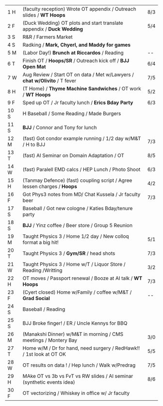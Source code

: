 |      |                                                                              |     |
| ---- | ---------------------------------------------------------------------------- | --- |
| 1  H | (faculty reception) Wrote OT appendix / Outreach slides / **WT Hoops**       | 8/3 |
| 2  F | (Duck Wedding) OT plots and start translate appendix / **Duck Wedding**      | 5/4 |
| 3  S | R&R / Farmers Market                                                         |     |
| 4  S | Radking / **Mark, Chyerl, and Maddy for games**                              |     |
| 5  M | (Labor Day!) **Brunch at Riccardos** / Reading                               | --  |
| 6  T | Finish OT / **Hoops/SR** / Outreach kick off / **BJJ Open Mat**              | 6/4 |
| 7  W | Aug Review / Start OT on data / Met w/Lawyers / **chat w/Olivito** / T fever | 7/5 |
| 8  H | (T Home) / **Thyme Machine Sandwiches** / OT work / **WT Hoops**             | 5/2 |
| 9  F | Sped up OT / Jr faculty lunch / **Erics Bday Party**                         | 6/3 |
| 10 S | H Baseball / Some Reading / Made Burgers                                     |     |
| 11 S | **BJJ** / Connor and Tony for lunch                                          |     |
| 12 M | (fast) Got condor example running / 1/2 day w/M&T / H to BJJ                 | 7/3 |
| 13 T | (fast) AI Seminar on Domain Adaptation / OT                                  | 8/5 |
| 14 W | (fast) Paralell EMD calcs / HEP Lunch / Photo Shoot                          | 6/3 |
| 15 H | (Tanmay Defence) (fast) coupling script / Agree lessen charges / **Hoops**   | 4/2 |
| 16 F | Got Phys3 notes from MD/ Chat Kussela / Jr faculty beer                      | 7/3 |
| 17 S | Baseball / Got new cologne / Katies Bday/tenure party                        |     |
| 18 S | **BJJ** / Yinz coffee / Beer store / Group 5 Reunion                         |     |
| 19 M | Taught Physics 3 / Home 1/2 day / New colloq format a big hit!               | 5/1 |
| 20 T | Taught Physics 3 / **Gym/SR** / head shots                                   | 7/3 |
| 21 W | Taught Physics 3 / Home w/T / Liquor Store / Reading /Writting               | 3/2 |
| 22 H | OT moves / Passport renewal / Booze at AI talk / **WT Hoops**                | 7/3 |
| 23 F | (Cyert closed) Home w/Family / coffee w/M&T / **Grad Social**                | --  |
| 24 S | Baseball / Reading                                                           |     |
| 25 S | BJJ Broke finger! / ER / Uncle Kennys for BBQ                                |     |
| 26 M | (Manakshi Dinner) w/M&T in morning / CMS meetings / Montery Bay              | 3/0 |
| 27 T | Home w/M / Dr for hand, need surgery / RedHawk!! / 1st look at OT OK         | 5/5 |
| 28 W | OT results on data ! / Hep lunch / Walk w/Predrag                            | 7/5 |
| 29 H | MAke OT vs 3b vs FvT vs RW slides / AI seminar (synthetic events idea)       | 8/6 |
| 30 F | OT vectorizing / Whiskey in office w/ Jr faculty                             |     |

